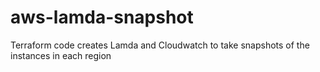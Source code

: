 # aws-lamda-snapshot
Terraform code creates Lamda and Cloudwatch to take snapshots of the instances in each region
